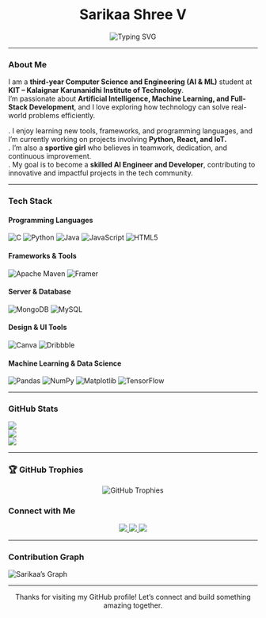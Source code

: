 <h1 align="center"> Sarikaa Shree V </h1>

<p align="center">
  <img src="https://readme-typing-svg.demolab.com?font=Fira+Code&size=22&pause=1000&center=true&vCenter=true&width=600&lines=Passionate+about+Artificial+Intelligence;Full+Stack+Developer+in+Progress;Exploring+IoT+and+Innovative+Tech" alt="Typing SVG" />
</p>

---

###  About Me  
I am a **third-year Computer Science and Engineering (AI & ML)** student at **KIT – Kalaignar Karunanidhi Institute of Technology**.  
I’m passionate about **Artificial Intelligence, Machine Learning, and Full-Stack Development**, and I love exploring how technology can solve real-world problems efficiently.  

 . I enjoy learning new tools, frameworks, and programming languages, and I’m currently working on projects involving **Python, React, and IoT.**  
 . I’m also a **sportive girl** who believes in teamwork, dedication, and continuous improvement.  
 . My goal is to become a **skilled AI Engineer and Developer**, contributing to innovative and impactful projects in the tech community.

---

###  Tech Stack

####  Programming Languages  
![C](https://img.shields.io/badge/c-%2300599C.svg?style=for-the-badge&logo=c&logoColor=white)
![Python](https://img.shields.io/badge/python-3670A0?style=for-the-badge&logo=python&logoColor=ffdd54)
![Java](https://img.shields.io/badge/java-%23ED8B00.svg?style=for-the-badge&logo=openjdk&logoColor=white)
![JavaScript](https://img.shields.io/badge/javascript-%23323330.svg?style=for-the-badge&logo=javascript&logoColor=%23F7DF1E)
![HTML5](https://img.shields.io/badge/html5-%23E34F26.svg?style=for-the-badge&logo=html5&logoColor=white)

####  Frameworks & Tools  
![Apache Maven](https://img.shields.io/badge/Apache%20Maven-C71A36?style=for-the-badge&logo=Apache%20Maven&logoColor=white)
![Framer](https://img.shields.io/badge/Framer-black?style=for-the-badge&logo=framer&logoColor=blue)

####  Server & Database  
![MongoDB](https://img.shields.io/badge/MongoDB-%234ea94b.svg?style=for-the-badge&logo=mongodb&logoColor=white)
![MySQL](https://img.shields.io/badge/mysql-4479A1.svg?style=for-the-badge&logo=mysql&logoColor=white)

####  Design & UI Tools  
![Canva](https://img.shields.io/badge/Canva-%2300C4CC.svg?style=for-the-badge&logo=Canva&logoColor=white)
![Dribbble](https://img.shields.io/badge/Dribbble-EA4C89?style=for-the-badge&logo=dribbble&logoColor=white)

####  Machine Learning & Data Science  
![Pandas](https://img.shields.io/badge/pandas-%23150458.svg?style=for-the-badge&logo=pandas&logoColor=white)
![NumPy](https://img.shields.io/badge/numpy-%23013243.svg?style=for-the-badge&logo=numpy&logoColor=white)
![Matplotlib](https://img.shields.io/badge/Matplotlib-%23ffffff.svg?style=for-the-badge&logo=Matplotlib&logoColor=black)
![TensorFlow](https://img.shields.io/badge/TensorFlow-%23FF6F00.svg?style=for-the-badge&logo=TensorFlow&logoColor=white)

---

###  GitHub Stats

![](https://github-readme-stats.vercel.app/api?username=sarikaa2020&theme=holi&hide_border=false&include_all_commits=false&count_private=false)<br/>
![](https://nirzak-streak-stats.vercel.app/?user=sarikaa2020&theme=holi&hide_border=false)<br/>
![](https://github-readme-stats.vercel.app/api/top-langs/?username=sarikaa2020&theme=holi&hide_border=false&include_all_commits=false&count_private=false&layout=compact)

---
### 🏆 GitHub Trophies  
<p align="center">
  <img src="https://github-profile-trophy.vercel.app/?username=sarikaa2020&theme=onedark&no-frame=false&no-bg=false&margin-w=15" alt="GitHub Trophies" />
</p>



###  Connect with Me  

<p align="center">
  <a href="https://www.linkedin.com/in/sarikaa-shree-v-8b6719350" target="_blank">
    <img src="https://img.shields.io/badge/LinkedIn-%230077B5.svg?style=for-the-badge&logo=linkedin&logoColor=white" />
  </a>
  <a href="https://codolio.com/profile/SarikaaShree" target="_blank">
    <img src="https://img.shields.io/badge/Codolio-%2300B2A9.svg?style=for-the-badge&logo=codemagic&logoColor=white" />
  </a>
  <a href="https://www.codechef.com/users/kit23bam046" target="_blank">
    <img src="https://img.shields.io/badge/CodeChef-%235B4638.svg?style=for-the-badge&logo=codechef&logoColor=white" />
  </a>
</p>

---

  
###  Contribution Graph  
![Sarikaa’s Graph](https://github-readme-activity-graph.vercel.app/graph?username=sarikaa2020&bg_color=000000&color=00FF00&line=00FF00&point=00FF00&area=true&hide_border=true)


---

<p align="center">Thanks for visiting my GitHub profile! Let’s connect and build something amazing together. </p>

